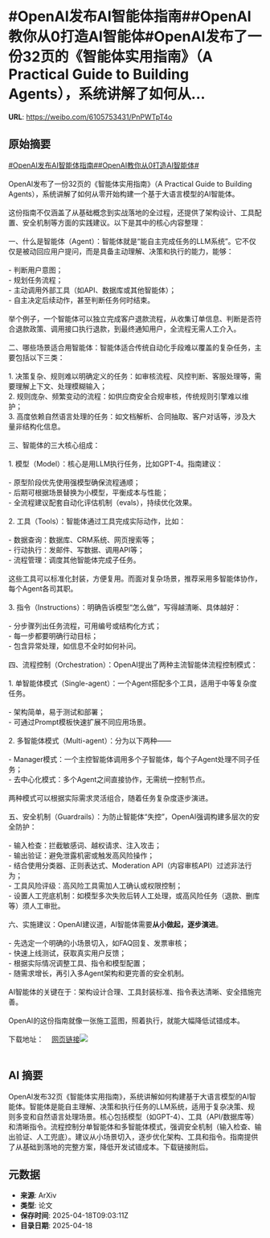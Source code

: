 # #OpenAI发布AI智能体指南##OpenAI教你从0打造AI智能体#OpenAI发布了一份32页的《智能体实用指南》（A Practical Guide to Building Agents），系统讲解了如何从...

**URL**: https://weibo.com/6105753431/PnPWTpT4o

## 原始摘要

<a href="https://m.weibo.cn/search?containerid=231522type%3D1%26t%3D10%26q%3D%23OpenAI%E5%8F%91%E5%B8%83AI%E6%99%BA%E8%83%BD%E4%BD%93%E6%8C%87%E5%8D%97%23&amp;extparam=%23OpenAI%E5%8F%91%E5%B8%83AI%E6%99%BA%E8%83%BD%E4%BD%93%E6%8C%87%E5%8D%97%23" data-hide=""><span class="surl-text">#OpenAI发布AI智能体指南#</span></a><a href="https://m.weibo.cn/search?containerid=231522type%3D1%26t%3D10%26q%3D%23OpenAI%E6%95%99%E4%BD%A0%E4%BB%8E0%E6%89%93%E9%80%A0AI%E6%99%BA%E8%83%BD%E4%BD%93%23&amp;extparam=%23OpenAI%E6%95%99%E4%BD%A0%E4%BB%8E0%E6%89%93%E9%80%A0AI%E6%99%BA%E8%83%BD%E4%BD%93%23" data-hide=""><span class="surl-text">#OpenAI教你从0打造AI智能体#</span></a><br><br>OpenAI发布了一份32页的《智能体实用指南》（A Practical Guide to Building Agents），系统讲解了如何从零开始构建一个基于大语言模型的AI智能体。<br><br>这份指南不仅涵盖了从基础概念到实战落地的全过程，还提供了架构设计、工具配置、安全机制等方面的实践建议。以下是其中的核心内容整理：<br><br>一、什么是智能体（Agent）：智能体就是“能自主完成任务的LLM系统”。它不仅仅是被动回应用户提问，而是具备主动理解、决策和执行的能力，能够：<br><br>- 判断用户意图；<br>- 规划任务流程；<br>- 主动调用外部工具（如API、数据库或其他智能体）；<br>- 自主决定后续动作，甚至判断任务何时结束。<br><br>举个例子，一个智能体可以独立完成客户退款流程，从收集订单信息、判断是否符合退款政策、调用接口执行退款，到最终通知用户，全流程无需人工介入。<br><br>二、哪些场景适合用智能体：智能体适合传统自动化手段难以覆盖的复杂任务，主要包括以下三类：<br><br>1. 决策复杂、规则难以明确定义的任务：如审核流程、风控判断、客服处理等，需要理解上下文、处理模糊输入；<br>2. 规则庞杂、频繁变动的流程：如供应商安全合规审核，传统规则引擎难以维护；<br>3. 高度依赖自然语言处理的任务：如文档解析、合同抽取、客户对话等，涉及大量非结构化信息。<br><br>三、智能体的三大核心组成：<br><br>1. 模型（Model）：核心是用LLM执行任务，比如GPT-4。指南建议：<br><br>- 原型阶段优先使用强模型确保流程通顺；<br>- 后期可根据场景替换为小模型，平衡成本与性能；<br>- 全流程建议配套自动化评估机制（evals），持续优化效果。<br><br>2. 工具（Tools）：智能体通过工具完成实际动作，比如：<br><br>- 数据查询：数据库、CRM系统、网页搜索等；<br>- 行动执行：发邮件、写数据、调用API等；<br>- 流程管理：调度其他智能体完成子任务。<br><br>这些工具可以标准化封装，方便复用。而面对复杂场景，推荐采用多智能体协作，每个Agent各司其职。<br><br>3. 指令（Instructions）：明确告诉模型“怎么做”，写得越清晰、具体越好：<br><br>- 分步骤列出任务流程，可用编号或结构化方式；<br>- 每一步都要明确行动目标；<br>- 包含异常处理，如信息不全时如何补问。<br><br>四、流程控制（Orchestration）：OpenAI提出了两种主流智能体流程控制模式：<br><br>1. 单智能体模式（Single-agent）：一个Agent搭配多个工具，适用于中等复杂度任务。<br><br>- 架构简单，易于测试和部署；<br>- 可通过Prompt模板快速扩展不同应用场景。<br><br>2. 多智能体模式（Multi-agent）：分为以下两种——<br><br>- Manager模式：一个主控智能体调用多个子智能体，每个子Agent处理不同子任务；<br>- 去中心化模式：多个Agent之间直接协作，无需统一控制节点。<br><br>两种模式可以根据实际需求灵活组合，随着任务复杂度逐步演进。<br><br>五、安全机制（Guardrails）：为防止智能体“失控”，OpenAI强调构建多层次的安全防护：<br><br>- 输入检查：拦截敏感词、越权请求、注入攻击；<br>- 输出验证：避免泄露机密或触发高风险操作；<br>- 结合使用分类器、正则表达式、Moderation API（内容审核API）过滤非法行为；<br>- 工具风险评级：高风险工具需加人工确认或权限控制；<br>- 设置人工兜底机制：如模型多次失败后转人工处理，或高风险任务（退款、删库等）须人工审批。<br><br>六、实施建议：OpenAI建议道，AI智能体需要**从小做起，逐步演进**。<br><br>- 先选定一个明确的小场景切入，如FAQ回复、发票审核；<br>- 快速上线测试，获取真实用户反馈；<br>- 根据实际情况调整工具、指令和模型配置；<br>- 随需求增长，再引入多Agent架构和更完善的安全机制。<br><br>AI智能体的关键在于：架构设计合理、工具封装标准、指令表达清晰、安全措施完善。<br><br>OpenAI的这份指南就像一张施工蓝图，照着执行，就能大幅降低试错成本。<br><br>下载地址：<a href="https://weibo.cn/sinaurl?u=https%3A%2F%2Fcdn.openai.com%2Fbusiness-guides-and-resources%2Fa-practical-guide-to-building-agents.pdf" data-hide=""><span class="url-icon"><img style="width: 1rem;height: 1rem" src="https://h5.sinaimg.cn/upload/2015/09/25/3/timeline_card_small_web_default.png" referrerpolicy="no-referrer"></span><span class="surl-text">网页链接</span></a><img style="" src="https://tvax4.sinaimg.cn/large/006Fd7o3gy1i0l0u2p22tj30qq0zkqly.jpg" referrerpolicy="no-referrer"><br><br>

## AI 摘要

OpenAI发布32页《智能体实用指南》，系统讲解如何构建基于大语言模型的AI智能体。智能体是能自主理解、决策和执行任务的LLM系统，适用于复杂决策、规则多变和自然语言处理场景。核心包括模型（如GPT-4）、工具（API/数据库等）和清晰指令。流程控制分单智能体和多智能体模式，强调安全机制（输入检查、输出验证、人工兜底）。建议从小场景切入，逐步优化架构、工具和指令。指南提供了从基础到落地的完整方案，降低开发试错成本。下载链接附后。

## 元数据

- **来源**: ArXiv
- **类型**: 论文
- **保存时间**: 2025-04-18T09:03:11Z
- **目录日期**: 2025-04-18
